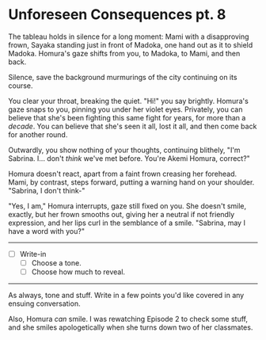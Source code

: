 # Unforeseen Consequences pt. 8

The tableau holds in silence for a long moment: Mami with a disapproving frown, Sayaka standing just in front of Madoka, one hand out as it to shield Madoka. Homura's gaze shifts from you, to Madoka, to Mami, and then back.

Silence, save the background murmurings of the city continuing on its course.

You clear your throat, breaking the quiet. "Hi!" you say brightly. Homura's gaze snaps to you, pinning you under her violet eyes. Privately, you can believe that she's been fighting this same fight for years, for more than a *decade*. You can believe that she's seen it all, lost it all, and then come back for another round.

Outwardly, you show nothing of your thoughts, continuing blithely, "I'm Sabrina. I... don't *think* we've met before. You're Akemi Homura, correct?"

Homura doesn't react, apart from a faint frown creasing her forehead. Mami, by contrast, steps forward, putting a warning hand on your shoulder. "Sabrina, I don't think-"

"Yes, I am," Homura interrupts, gaze still fixed on you. She doesn't smile, exactly, but her frown smooths out, giving her a neutral if not friendly expression, and her lips curl in the semblance of a smile. "Sabrina, may I have a word with you?"

---

- [ ] Write-in
  - [ ] Choose a tone.
  - [ ] Choose how much to reveal.

---

As always, tone and stuff. Write in a few points you'd like covered in any ensuing conversation.

Also, Homura *can* smile. I was rewatching Episode 2 to check some stuff, and she smiles apologetically when she turns down two of her classmates.
